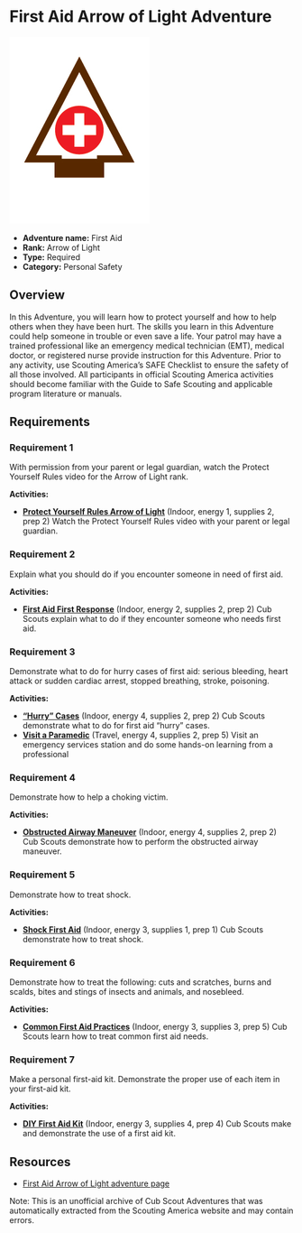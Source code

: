 # First Aid Arrow of Light Adventure

![First Aid Arrow of Light adventure belt loop](images/first-aid.jpg)

- **Adventure name:** First Aid
- **Rank:** Arrow of Light
- **Type:** Required
- **Category:** Personal Safety

## Overview

In this Adventure, you will learn how to protect yourself and how to help others when they have been hurt. The skills you learn in this Adventure could help someone in trouble or even save a life. Your patrol may have a trained professional like an emergency medical technician (EMT), medical doctor, or registered nurse provide instruction for this Adventure. Prior to any activity, use Scouting America’s SAFE Checklist to ensure the safety of all those involved. All participants in official Scouting America activities should become familiar with the Guide to Safe Scouting and applicable program literature or manuals.

## Requirements

### Requirement 1

With permission from your parent or legal guardian, watch the Protect Yourself Rules video for the Arrow of Light rank.

**Activities:**

- **[Protect Yourself Rules Arrow of Light](https://www.scouting.org/cub-scout-activities/protect-yourself-rules-arrow-of-light/)** (Indoor, energy 1, supplies 2, prep 2)
  Watch the Protect Yourself Rules video with your parent or legal guardian.

### Requirement 2

Explain what you should do if you encounter someone in need of first aid.

**Activities:**

- **[First Aid First Response](https://www.scouting.org/cub-scout-activities/first-aid-first-response/)** (Indoor, energy 2, supplies 2, prep 2)
  Cub Scouts explain what to do if they encounter someone who needs first aid.

### Requirement 3

Demonstrate what to do for hurry cases of first aid: serious bleeding, heart attack or sudden cardiac arrest, stopped breathing, stroke, poisoning.

**Activities:**

- **[“Hurry” Cases](https://www.scouting.org/cub-scout-activities/hurry-cases/)** (Indoor, energy 4, supplies 2, prep 2)
  Cub Scouts demonstrate what to do for first aid “hurry” cases.
- **[Visit a Paramedic](https://www.scouting.org/cub-scout-activities/visit-a-paramedic/)** (Travel, energy 4, supplies 2, prep 5)
  Visit an  emergency services station and do some hands-on learning from a professional

### Requirement 4

Demonstrate how to help a choking victim.

**Activities:**

- **[Obstructed Airway Maneuver](https://www.scouting.org/cub-scout-activities/heimlich-maneuver/)** (Indoor, energy 4, supplies 2, prep 2)
  Cub Scouts demonstrate how to perform the obstructed airway maneuver.

### Requirement 5

Demonstrate how to treat shock.

**Activities:**

- **[Shock First Aid](https://www.scouting.org/cub-scout-activities/shock-first-aid/)** (Indoor, energy 3, supplies 1, prep 1)
  Cub Scouts demonstrate how to treat shock.

### Requirement 6

Demonstrate how to treat the following: cuts and scratches, burns and scalds, bites and stings of insects and animals, and nosebleed.

**Activities:**

- **[Common First Aid Practices](https://www.scouting.org/cub-scout-activities/common-first-aid-practices/)** (Indoor, energy 3, supplies 3, prep 5)
  Cub Scouts learn how to treat common first aid needs.

### Requirement 7

Make a personal first-aid kit. Demonstrate the proper use of each item in your first-aid kit.

**Activities:**

- **[DIY First Aid Kit](https://www.scouting.org/cub-scout-activities/diy-first-aid-kit/)** (Indoor, energy 3, supplies 4, prep 4)
  Cub Scouts make and demonstrate the use of a first aid kit.


## Resources

- [First Aid Arrow of Light adventure page](https://www.scouting.org/cub-scout-adventures/first-aid/)

Note: This is an unofficial archive of Cub Scout Adventures that was automatically extracted from the Scouting America website and may contain errors.